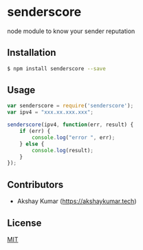 # senderscore
node module to know your sender reputation

## Installation

```sh
$ npm install senderscore --save
```

## Usage

```js
var senderscore = require('senderscore');
var ipv4 = "xxx.xx.xxx.xxx";

senderscore(ipv4, function(err, result) {
	if (err) {
		console.log("error ", err);
	} else {
		console.log(result);
	}
});
```

## Contributors 

* Akshay Kumar (https://akshaykumar.tech)

## License

  [MIT](LICENSE)